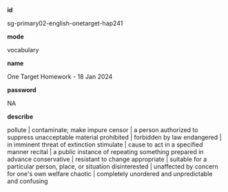 **id**

sg-primary02-english-onetarget-hap241

**mode**

vocabulary

**name**

One Target Homework - 18 Jan 2024

**password**

NA

**describe**

pollute | contaminate; make impure
censor | a person authorized to suppress unacceptable material
prohibited | forbidden by law
endangered | in imminent threat of extinction
stimulate | cause to act in a specified manner
recital | a public instance of repeating something prepared in advance
conservative | resistant to change
appropriate | suitable for a particular person, place, or situation
disinterested | unaffected by concern for one's own welfare
chaotic | completely unordered and unpredictable and confusing
